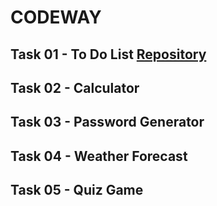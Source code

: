 # CODEWAY

## Task 01 - To Do List  [Repository](https://github.com/Pro-Vishnu/CODEWAY/tree/main/CODEWAY%20-%20TO%20DO%20LIST)
## Task 02 - Calculator
## Task 03 - Password Generator
## Task 04 - Weather Forecast
## Task 05 - Quiz Game
